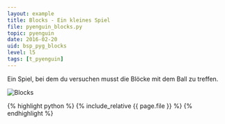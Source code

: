 ```yaml
---
layout: example
title: Blocks - Ein kleines Spiel
file: pyenguin_blocks.py
topic: pyenguin
date: 2016-02-20
uid: bsp_pyg_blocks
level: l5
tags: [t_pyenguin]
---
```


Ein Spiel, bei dem du versuchen musst die Blöcke mit dem Ball zu treffen.

![Blocks](blocks.png)

{% highlight python %}
{% include_relative {{ page.file }} %}
{% endhighlight %}